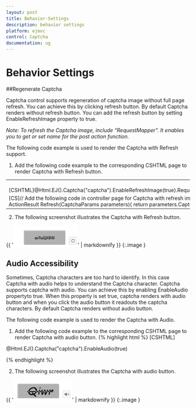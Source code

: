 ```yaml
---
layout: post
title: Behavior-Settings
description: behavior settings 
platform: ejmvc
control: Captcha
documentation: ug
---
```


# Behavior Settings 

##Regenerate Captcha

Captcha control supports regeneration of captcha image without full page refresh. You can achieve this by clicking refresh button. By default Captcha renders without refresh button. You can add the refresh button by setting EnableRefreshImage property to true. 

_Note:  To refresh the Captcha image, include “RequestMapper”. It enables you to get or set name for the post action function._ 



The following code example is used to render the Captcha with Refresh support.

1. Add the following code example to the corresponding CSHTML page to render Captcha with Refresh button.
<table>
<tr>
<td>
<br>[CSHTML]@Html.EJ().Captcha("captcha").EnableRefreshImage(true).RequestMapper("Refresh")</td></tr>
<tr>
<td>
[CS]// Add the following code in controller page for Captcha with refresh imagepublic ActionResult Refresh(CaptchaParams parameters){    return parameters.CaptchaActions();}</td></tr>
</table>


2. The following screenshot illustrates the Captcha with Refresh button. 

{{ '![C:/Users/ApoorvahR/Desktop/3.png](Behavior-Settings_images/Behavior-Settings_img2.png)' | markdownify }}
{:.image }


## Audio Accessibility

Sometimes, Captcha characters are too hard to identify. In this case Captcha with audio helps to understand the Captcha character.  Captcha supports captcha with audio.  You can achieve this by enabling EnableAudio propertyto true. When this property is set true, captcha renders with audio button and when you click the audio button it readouts the captcha characters. By default Captcha renders without audio button.

The following code example is used to render the Captcha with Audio.

1. Add the following code example to the corresponding CSHTML page to render Captcha with audio button.
{% highlight html %}
[CSHTML]

@Html.EJ().Captcha("captcha").EnableAudio(true)

{% endhighlight %}

2. The following screenshot illustrates the Captcha with audio button. 

{{ '![C:/Users/ApoorvahR/Desktop/3.png](Behavior-Settings_images/Behavior-Settings_img3.png)' | markdownify }}
{:.image }


